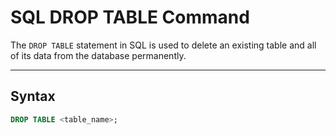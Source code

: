 # SQL DROP TABLE Command

The `DROP TABLE` statement in SQL is used to delete an existing table and all of its data from the database permanently.

---

## Syntax

```sql
DROP TABLE <table_name>;

